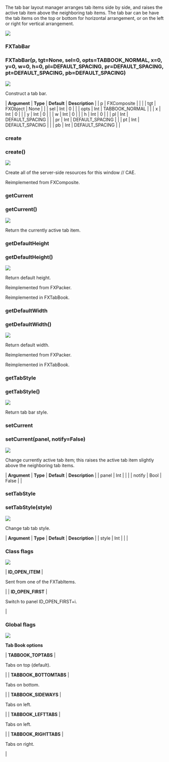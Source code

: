 The tab bar layout manager arranges tab items side by side, and raises the active tab item above the neighboring tab items. The tab bar can be have the tab items on the top or bottom for horizontal arrangement, or on the left or right for vertical arrangement.

![](../SIMACAERefImages/gui-fxtabbar.png)

### FXTabBar

###   

### FXTabBar(p, tgt=None, sel=0, opts=TABBOOK\_NORMAL, x=0, y=0, w=0, h=0, pl=DEFAULT\_SPACING, pr=DEFAULT\_SPACING, pt=DEFAULT\_SPACING, pb=DEFAULT_SPACING)  
![](../IconsReference/butix_top_wline.png)

Construct a tab bar.

| **Argument** | **Type** | **Default** | **Description** |
| p | FXComposite |   |   |
| tgt | FXObject | None |   |
| sel | Int | 0 |   |
| opts | Int | TABBOOK_NORMAL |   |
| x | Int | 0 |   |
| y | Int | 0 |   |
| w | Int | 0 |   |
| h | Int | 0 |   |
| pl | Int | DEFAULT_SPACING |   |
| pr | Int | DEFAULT_SPACING |   |
| pt | Int | DEFAULT_SPACING |   |
| pb | Int | DEFAULT_SPACING |   |

### create

###   

### create()  
![](../IconsReference/butix_top_wline.png)

Create all of the server-side resources for this window // CAE.

Reimplemented from FXComposite.

### getCurrent

###   

### getCurrent()  
![](../IconsReference/butix_top_wline.png)

Return the currently active tab item.

### getDefaultHeight

###   

### getDefaultHeight()  
![](../IconsReference/butix_top_wline.png)

Return default height.

Reimplemented from FXPacker.

Reimplemented in FXTabBook.

### getDefaultWidth

###   

### getDefaultWidth()  
![](../IconsReference/butix_top_wline.png)

Return default width.

Reimplemented from FXPacker.

Reimplemented in FXTabBook.

### getTabStyle

###   

### getTabStyle()  
![](../IconsReference/butix_top_wline.png)

Return tab bar style.

### setCurrent

###   

### setCurrent(panel, notify=False)  
![](../IconsReference/butix_top_wline.png)

Change currently active tab item; this raises the active tab item slightly above the neighboring tab items.

| **Argument** | **Type** | **Default** | **Description** |
| panel | Int |   |   |
| notify | Bool | False |   |

### setTabStyle

###   

### setTabStyle(style)  
![](../IconsReference/butix_top_wline.png)

Change tab tab style.

| **Argument** | **Type** | **Default** | **Description** |
| style | Int |   |   |

### Class flags  
![](../IconsReference/butix_top_wline.png)


| **ID\_OPEN\_ITEM** | 

Sent from one of the FXTabItems.

 |
| **ID\_OPEN\_FIRST** | 

Switch to panel ID\_OPEN\_FIRST+i.

 |

### Global flags  
![](../IconsReference/butix_top_wline.png)


**Tab Book options**

| **TABBOOK_TOPTABS** | 

Tabs on top (default).

 |
| **TABBOOK_BOTTOMTABS** | 

Tabs on bottom.

 |
| **TABBOOK_SIDEWAYS** | 

Tabs on left.

 |
| **TABBOOK_LEFTTABS** | 

Tabs on left.

 |
| **TABBOOK_RIGHTTABS** | 

Tabs on right.

 |


